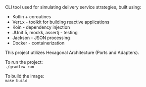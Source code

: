 CLI tool used for simulating delivery service strategies, built using:
* Kotlin + coroutines
* Vert.x - toolkit for building reactive applications
* Koin - dependency injection 
* JUnit 5, mockk, assertj - testing
* Jackson - JSON processing
* Docker - containerization

This project utilizes Hexagonal Architecture (Ports and Adapters).

To run the project:  
`./gradlew run`

To build the image:  
`make build`
